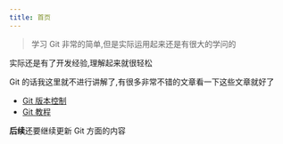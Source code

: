 ```yaml
---
title: 首页
---
```


> 学习 Git 非常的简单,但是实际运用起来还是有很大的学问的

实际还是有了开发经验,理解起来就很轻松

Git 的话我这里就不进行讲解了,有很多非常不错的文章看一下这些文章就好了

- [Git 版本控制](https://www.jianshu.com/p/c20b416e6db3)
- [Git 教程](https://www.liaoxuefeng.com/wiki/896043488029600)

**后续**还要继续更新 Git 方面的内容
